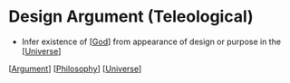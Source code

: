 # Design Argument (Teleological)

- Infer existence of [[God]] from appearance of design or purpose in the [[Universe]]

[[Argument]] [[Philosophy]] [[Universe]]

[//begin]: # "Autogenerated link references for markdown compatibility"
[God]: god "God"
[Universe]: universe "Universe"
[Argument]: argument "Arguments"
[Philosophy]: philosophy "Philosophy"
[//end]: # "Autogenerated link references"